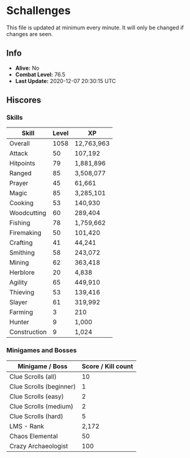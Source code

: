# Schallenges

This file is updated at minimum every minute. It will only be changed if changes are seen.

## Info

 - **Alive:** No
 - **Combat Level:** 76.5
 - **Last Update:** 2020-12-07 20:30:15 UTC

## Hiscores

### Skills

| Skill | Level | XP |
|--|--|--|
| Overall | 1058 | 12,763,963 |
| Attack | 50 | 107,192 |
| Hitpoints | 79 | 1,881,896 |
| Ranged | 85 | 3,508,077 |
| Prayer | 45 | 61,661 |
| Magic | 85 | 3,285,101 |
| Cooking | 53 | 140,930 |
| Woodcutting | 60 | 289,404 |
| Fishing | 78 | 1,759,662 |
| Firemaking | 50 | 101,420 |
| Crafting | 41 | 44,241 |
| Smithing | 58 | 243,072 |
| Mining | 62 | 363,418 |
| Herblore | 20 | 4,838 |
| Agility | 65 | 449,910 |
| Thieving | 53 | 139,416 |
| Slayer | 61 | 319,992 |
| Farming | 3 | 210 |
| Hunter | 9 | 1,000 |
| Construction | 9 | 1,024 |

### Minigames and Bosses

| Minigame / Boss | Score / Kill count |
|--|--|
| Clue Scrolls (all) | 10 |
| Clue Scrolls (beginner) | 1 |
| Clue Scrolls (easy) | 2 |
| Clue Scrolls (medium) | 2 |
| Clue Scrolls (hard) | 5 |
| LMS - Rank | 2,172 |
| Chaos Elemental | 50 |
| Crazy Archaeologist | 100 |

